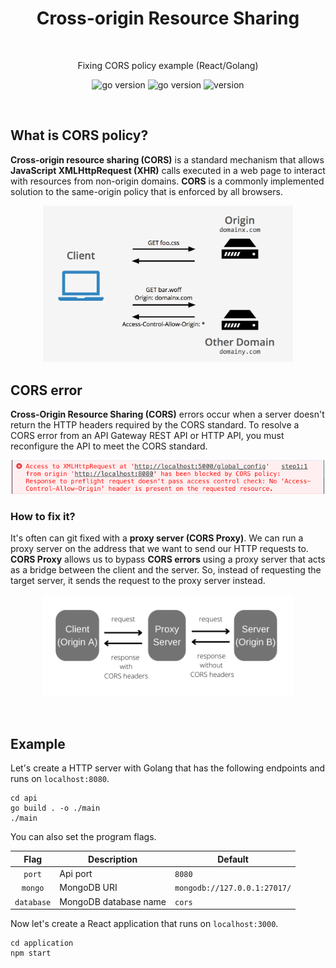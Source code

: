 <h1 align="center">
  Cross-origin Resource Sharing
</h1>

<br />

<p align="center">
  Fixing CORS policy example (React/Golang)
</p>

<p align="center">
    <img src="https://img.shields.io/badge/Go-1.19-00ADD8?style=for-the-badge&logo=go" alt="go version" />
    <img src="https://img.shields.io/badge/React-18.8-FFFF22?style=for-the-badge&logo=react" alt="go version" />
    <img src="https://img.shields.io/badge/Version-0.1.0-00AD77?style=for-the-badge&logo=github" alt="version" />
</p>

<br />

## What is CORS policy?

**Cross-origin resource sharing (CORS)** is a standard mechanism that allows **JavaScript XMLHttpRequest (XHR)** calls executed in a
web page to interact with resources from non-origin domains. 
**CORS** is a commonly implemented solution to the same-origin policy that is enforced by all browsers.

<p align="center">
  <img src=".github/assets/cors.png" alt="cors" width="400" />
</p>

## CORS error

**Cross-Origin Resource Sharing (CORS)** errors occur when a server doesn't return the HTTP headers required by the CORS standard. 
To resolve a CORS error from an API Gateway REST API or HTTP API, you must reconfigure the API to meet the CORS standard. 

<p align="center">
  <img src=".github/assets/cors-error.png" alt="cors error" width="500" />
</p>

### How to fix it?

It's often can git fixed with a **proxy server (CORS Proxy)**. We can run a proxy server on the address that we want to send our HTTP requests to.
**CORS Proxy** allows us to bypass **CORS errors** using a proxy server that acts as a bridge between the client and the server. 
So, instead of requesting the target server, it sends the request to the proxy server instead.

<p align="center">
  <img src=".github/assets/proxy.png" alt="proxy" width="400" />
</p>

<br />

## Example

Let's create a HTTP server with Golang that has the following endpoints and runs on ```localhost:8080```.

```shell
cd api
go build . -o ./main
./main
```

You can also set the program flags.

|      Flag      | Description           | Default                          |
|:--------------:|-----------------------|----------------------------------|
|   ```port```   | Api port              | ```8080```                       |
|  ```mongo```   | MongoDB URI           | ```mongodb://127.0.0.1:27017/``` |
| ```database``` | MongoDB database name | ```cors```                       |

Now let's create a React application that runs on ```localhost:3000```.

```shell
cd application
npm start
```
